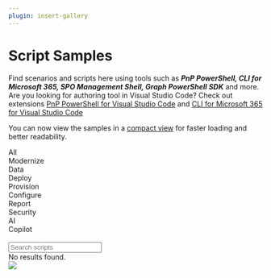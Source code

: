 ```yaml
---
plugin: insert-gallery
---
```


# Script Samples

Find scenarios and scripts here using tools such as ***PnP PowerShell, CLI for Microsoft 365, SPO Management Shell, Graph PowerShell SDK*** and more. Are you looking for authoring tool in Visual Studio Code? Check out extensions
[PnP PowerShell for Visual Studio Code](https://marketplace.visualstudio.com/items?itemName=adamwojcikit.pnp-powershell-extension) and [CLI for Microsoft 365 for Visual Studio Code](https://marketplace.visualstudio.com/items?itemName=adamwojcikit.cli-for-microsoft-365-extension)

You can now view the samples in a [compact view](compact-view.md) for faster loading and better readability.

<section class="filter-section">

<div id="filters" class="sample-list filter-list float-r">
<div id="post-sample-filter-all" class="sampletype-item filter-choice active" data-filter="*" title="All Samples">All</div>
<div id="post-sample-filter-112" class="sampletype-item filter-choice" data-filter="[data-operation*='modernize']" title="Modernize Samples">Modernize</div>
<div id="post-sample-filter-111" class="sampletype-item filter-choice" data-filter="[data-operation*='data']" title="Data Samples">Data</div>
<div id="post-sample-filter-110" class="sampletype-item filter-choice" data-filter="[data-operation*='deploy']" title="Deploy Samples">Deploy</div>
<div id="post-sample-filter-109" class="sampletype-item filter-choice" data-filter="[data-operation*='provision']" title="Provision Samples">Provision</div>
<div id="post-sample-filter-108" class="sampletype-item filter-choice" data-filter="[data-operation*='configure']" title="Configure Samples">Configure</div>
<div id="post-sample-filter-107" class="sampletype-item filter-choice" data-filter="[data-operation*='report']" title="Report Samples">Report</div>
<div id="post-sample-filter-113" class="sampletype-item filter-choice" data-filter="[data-operation*='security']" title="Security Samples">Security</div>
<div id="post-sample-filter-115" class="sampletype-item filter-choice" data-filter="[data-operation*='ai']" title="AI Samples">AI</div>
<div id="post-sample-filter-115" class="sampletype-item filter-choice" data-filter="[data-operation*='copilot']" title="Microsoft 365 Copilot Samples">Copilot</div>
</div>

<div class="search-input-wrapper float-l" aria-hidden="true">
    <div class="icon-container">
        &nbsp;
    </div>
    <input id="post-search-input" class="search-input" placeholder="Search scripts">
</div>

<div class="well">
    <div class="button-group filters-button-group"></div>
</div>

</section>

<div class="grid" id="sample-listing" data-view="compact-view">
    <div class="grid-sizer"></div>
</div>

<div id="noresults">
    No results found.
</div>

<img src="https://m365-visitor-stats.azurewebsites.net/script-samples" aria-hidden="true" />
